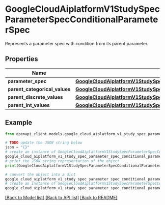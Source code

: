 # GoogleCloudAiplatformV1StudySpecParameterSpecConditionalParameterSpec

Represents a parameter spec with condition from its parent parameter.

## Properties

Name | Type | Description | Notes
------------ | ------------- | ------------- | -------------
**parameter_spec** | [**GoogleCloudAiplatformV1StudySpecParameterSpec**](GoogleCloudAiplatformV1StudySpecParameterSpec.md) |  | [optional] 
**parent_categorical_values** | [**GoogleCloudAiplatformV1StudySpecParameterSpecConditionalParameterSpecCategoricalValueCondition**](GoogleCloudAiplatformV1StudySpecParameterSpecConditionalParameterSpecCategoricalValueCondition.md) |  | [optional] 
**parent_discrete_values** | [**GoogleCloudAiplatformV1StudySpecParameterSpecConditionalParameterSpecDiscreteValueCondition**](GoogleCloudAiplatformV1StudySpecParameterSpecConditionalParameterSpecDiscreteValueCondition.md) |  | [optional] 
**parent_int_values** | [**GoogleCloudAiplatformV1StudySpecParameterSpecConditionalParameterSpecIntValueCondition**](GoogleCloudAiplatformV1StudySpecParameterSpecConditionalParameterSpecIntValueCondition.md) |  | [optional] 

## Example

```python
from openapi_client.models.google_cloud_aiplatform_v1_study_spec_parameter_spec_conditional_parameter_spec import GoogleCloudAiplatformV1StudySpecParameterSpecConditionalParameterSpec

# TODO update the JSON string below
json = "{}"
# create an instance of GoogleCloudAiplatformV1StudySpecParameterSpecConditionalParameterSpec from a JSON string
google_cloud_aiplatform_v1_study_spec_parameter_spec_conditional_parameter_spec_instance = GoogleCloudAiplatformV1StudySpecParameterSpecConditionalParameterSpec.from_json(json)
# print the JSON string representation of the object
print(GoogleCloudAiplatformV1StudySpecParameterSpecConditionalParameterSpec.to_json())

# convert the object into a dict
google_cloud_aiplatform_v1_study_spec_parameter_spec_conditional_parameter_spec_dict = google_cloud_aiplatform_v1_study_spec_parameter_spec_conditional_parameter_spec_instance.to_dict()
# create an instance of GoogleCloudAiplatformV1StudySpecParameterSpecConditionalParameterSpec from a dict
google_cloud_aiplatform_v1_study_spec_parameter_spec_conditional_parameter_spec_from_dict = GoogleCloudAiplatformV1StudySpecParameterSpecConditionalParameterSpec.from_dict(google_cloud_aiplatform_v1_study_spec_parameter_spec_conditional_parameter_spec_dict)
```
[[Back to Model list]](../README.md#documentation-for-models) [[Back to API list]](../README.md#documentation-for-api-endpoints) [[Back to README]](../README.md)


